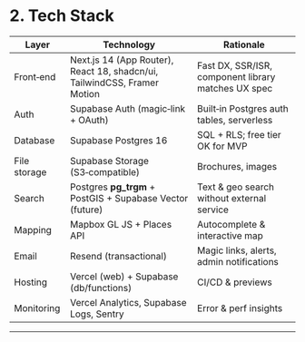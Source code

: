 # 2. Tech Stack

| Layer        | Technology                                                               | Rationale                                           |
| ------------ | ------------------------------------------------------------------------ | --------------------------------------------------- |
| Front‑end    | Next.js 14 (App Router), React 18, shadcn/ui, TailwindCSS, Framer Motion | Fast DX, SSR/ISR, component library matches UX spec |
| Auth         | Supabase Auth (magic‑link + OAuth)                                       | Built‑in Postgres auth tables, serverless           |
| Database     | Supabase Postgres 16                                                     | SQL + RLS; free tier OK for MVP                     |
| File storage | Supabase Storage (S3‑compatible)                                         | Brochures, images                                   |
| Search       | Postgres **pg\_trgm** + PostGIS + Supabase Vector (future)               | Text & geo search without external service          |
| Mapping      | Mapbox GL JS + Places API                                                | Autocomplete & interactive map                      |
| Email        | Resend (transactional)                                                   | Magic links, alerts, admin notifications            |
| Hosting      | Vercel (web) + Supabase (db/functions)                                   | CI/CD & previews                                    |
| Monitoring   | Vercel Analytics, Supabase Logs, Sentry                                  | Error & perf insights                               |

---
